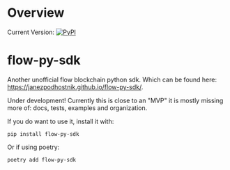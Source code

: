 # Overview

Current Version: [![PyPI](https://img.shields.io/pypi/v/flow-py-sdk.svg)](https://pypi.org/project/flow-py-sdk/) 

# flow-py-sdk

Another unofficial flow blockchain python sdk. Which can be found here: https://janezpodhostnik.github.io/flow-py-sdk/.

Under development! Currently this is close to an "MVP" it is mostly missing more of: docs, tests, examples and organization.

If you do want to use it, install it with:

`pip install flow-py-sdk`

Or if using poetry:

`poetry add flow-py-sdk`
